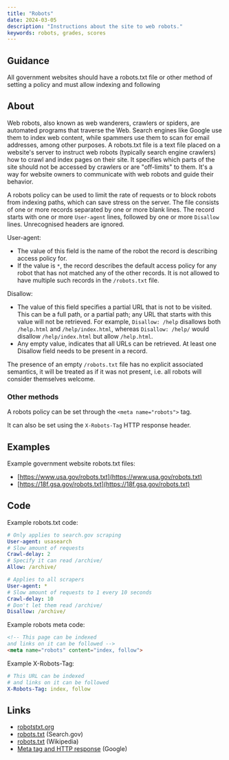 ```yaml
---
title: "Robots"
date: 2024-03-05
description: "Instructions about the site to web robots."
keywords: robots, grades, scores
---
```


## Guidance

All government websites should have a robots.txt file or other method of setting a policy and must allow indexing and following

## About

Web robots, also known as web wanderers, crawlers or spiders, are automated programs that traverse the Web. Search engines like Google use them to index web content, while spammers use them to scan for email addresses, among other purposes.
A robots.txt file is a text file placed on a website's server to instruct web robots (typically search engine crawlers) how to crawl and index pages on their site. It specifies which parts of the site should not be accessed by crawlers or are "off-limits" to them. It's a way for website owners to communicate with web robots and guide their behavior.

A robots policy can be used to limit the rate of requests or to block robots from indexing paths, which can save stress on the server. The file consists of one or more records separated by one or more blank lines. The record starts with one or more `User-agent` lines, followed by one or more `Disallow` lines. Unrecognised headers are ignored.

User-agent:
- The value of this field is the name of the robot the record is describing access policy for.
- If the value is `*`, the record describes the default access policy for any robot that has not matched any of the other records. It is not allowed to have multiple such records in the `/robots.txt` file.

Disallow:
- The value of this field specifies a partial URL that is not to be visited. This can be a full path, or a partial path; any URL that starts with this value will not be retrieved. For example, `Disallow: /help` disallows both `/help.html` and `/help/index.html`, whereas `Disallow: /help/` would disallow `/help/index.html` but allow `/help.html`.
- Any empty value, indicates that all URLs can be retrieved. At least one Disallow field needs to be present in a record.

The presence of an empty `/robots.txt` file has no explicit associated semantics, it will be treated as if it was not present, i.e. all robots will consider themselves welcome.

### Other methods

A robots policy can be set through the `<meta name="robots">` tag.

It can also be set using the `X-Robots-Tag` HTTP response header.

## Examples

Example government website robots.txt files:

* [https://www.usa.gov/robots.txt](https://www.usa.gov/robots.txt)
* [https://18f.gsa.gov/robots.txt](https://18f.gsa.gov/robots.txt)

## Code

Example robots.txt code:

```yaml
# Only applies to search.gov scraping
User-agent: usasearch  
# Slow amount of requests
Crawl-delay: 2
# Specify it can read /archive/
Allow: /archive/

# Applies to all scrapers
User-agent: *
# Slow amount of requests to 1 every 10 seconds
Crawl-delay: 10
# Don't let them read /archive/
Disallow: /archive/
```

Example robots meta code:
```html
<!-- This page can be indexed 
and links on it can be followed -->
<meta name="robots" content="index, follow">
```

Example X-Robots-Tag:
```yaml
# This URL can be indexed 
# and links on it can be followed
X-Robots-Tag: index, follow
```

## Links

- [robotstxt.org](https://www.robotstxt.org)
- [robots.txt](https://search.gov/indexing/robotstxt.html) (Search.gov)
- [robots.txt](https://en.wikipedia.org/wiki/Robots.txt) (Wikipedia)
- [Meta tag and HTTP response](https://developers.google.com/search/docs/crawling-indexing/robots-meta-tag) (Google)
